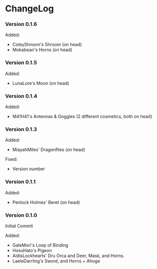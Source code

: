 # ChangeLog
### Version 0.1.6

Added:
- ColeyShroom's Shroom (on head)
- Mokabean's Horns (on head)


### Version 0.1.5

Added:
- LunaLore's Moon (on head)


### Version 0.1.4

Added:
- M41H41's Antennas & Goggles (2 different cosmetics, both on head)


### Version 0.1.3

Added:
- MiayahMiles' Dragonflies (on head)

Fixed:
- Version number


### Version 0.1.1

Added:
- Penlock Holmes' Beret (on head)


### Version 0.1.0
Initial Commit

Added:
- GaleMori's Loop of Binding
- HosuHato's Pigeon
- AldisLockhearts' Dru Orca and Deer, Mask, and Horns.
- LaeleDarrling's Sword, and Horns + Ahoge
